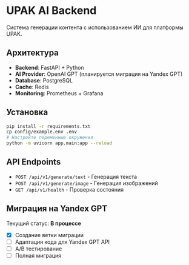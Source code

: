 # UPAK AI Backend

Система генерации контента с использованием ИИ для платформы UPAK.

## Архитектура

- **Backend**: FastAPI + Python
- **AI Provider**: OpenAI GPT (планируется миграция на Yandex GPT)
- **Database**: PostgreSQL
- **Cache**: Redis
- **Monitoring**: Prometheus + Grafana

## Установка

```bash
pip install -r requirements.txt
cp config/example.env .env
# Настройте переменные окружения
python -m uvicorn app.main:app --reload
```

## API Endpoints

- `POST /api/v1/generate/text` - Генерация текста
- `POST /api/v1/generate/image` - Генерация изображений
- `GET /api/v1/health` - Проверка состояния

## Миграция на Yandex GPT

Текущий статус: **В процессе**
- [x] Создание ветки миграции
- [ ] Адаптация кода для Yandex GPT API
- [ ] A/B тестирование
- [ ] Полная миграция